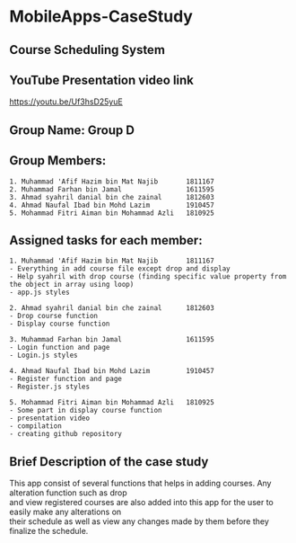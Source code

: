 # MobileApps-CaseStudy
## Course Scheduling System

## YouTube Presentation video link
https://youtu.be/Uf3hsD25yuE

## Group Name: Group D

## Group Members:
```
1. Muhammad 'Afif Hazim bin Mat Najib       1811167
2. Muhammad Farhan bin Jamal                1611595
3. Ahmad syahril danial bin che zainal      1812603
4. Ahmad Naufal Ibad bin Mohd Lazim         1910457
5. Mohammad Fitri Aiman bin Mohammad Azli   1810925
```

## Assigned tasks for each member:
```
1. Muhammad 'Afif Hazim bin Mat Najib       1811167
- Everything in add course file except drop and display
- Help syahril with drop course (finding specific value property from the object in array using loop)
- app.js styles

2. Ahmad syahril danial bin che zainal      1812603
- Drop course function
- Display course function

3. Muhammad Farhan bin Jamal                1611595
- Login function and page
- Login.js styles

4. Ahmad Naufal Ibad bin Mohd Lazim         1910457
- Register function and page
- Register.js styles

5. Mohammad Fitri Aiman bin Mohammad Azli   1810925
- Some part in display course function
- presentation video
- compilation
- creating github repository
```

## Brief Description of the case study
This app consist of several functions that helps in adding courses. Any alteration function such as drop  
and view registered courses are also added into this app for the user to easily make any alterations on  
their schedule as well as view any changes made by them before they finalize the schedule.




